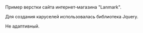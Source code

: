 Пример верстки сайта интернет-магазина "Lanmark". 

Для создания каруселей использовалась библиотека Jquery. 

Не адаптивный.

